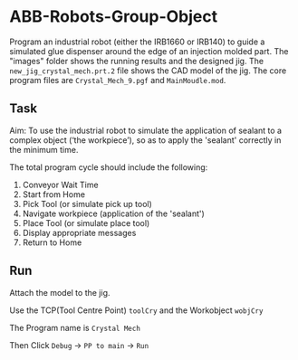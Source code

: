 # ABB-Robots-Group-Object
Program an industrial robot (either the IRB1660 or IRB140) to guide a simulated glue dispenser around the edge of an injection molded part. 
The "images" folder shows the running results and the designed jig. The `new_jig_crystal_mech.prt.2` file shows the CAD model of the jig.
The core program files are `Crystal_Mech_9.pgf` and `MainMoudle.mod`.

## Task
Aim: To use the industrial robot to simulate the application of sealant to a complex object (‘the workpiece’), so as to apply the 'sealant' correctly in the minimum time.

The total program cycle should include the following:
1. Conveyor Wait Time
2. Start from Home
3. Pick Tool (or simulate pick up tool)
4. Navigate workpiece (application of the 'sealant')
5. Place Tool (or simulate place tool)
6. Display appropriate messages
7. Return to Home

## Run
Attach the model to the jig.

Use the TCP(Tool Centre Point) `toolCry` and the Workobject `wobjCry`

The Program name is `Crystal Mech`

Then Click `Debug` -> `PP to main` -> `Run`
